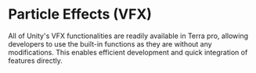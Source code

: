 # Particle Effects (VFX)

All of Unity's VFX functionalities are readily available in Terra pro, allowing developers to use the built-in functions as they are without any modifications. This enables efficient development and quick integration of features directly.&#x20;
